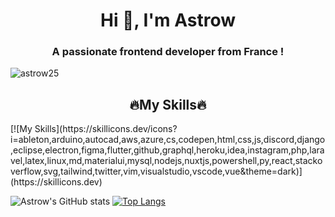 <h1 align="center">Hi 👋, I'm Astrow</h1>
<h3 align="center">A passionate frontend developer from France !</h3>

<p align="left"> <img src="https://komarev.com/ghpvc/?username=astrow25&label=Profile%20views&color=0e75b6&style=flat" alt="astrow25" /> </p>

<h2 align="center">🔥My Skills🔥</h2>
[![My Skills](https://skillicons.dev/icons?i=ableton,arduino,autocad,aws,azure,cs,codepen,html,css,js,discord,django,eclipse,electron,figma,flutter,github,graphql,heroku,idea,instagram,php,laravel,latex,linux,md,materialui,mysql,nodejs,nuxtjs,powershell,py,react,stackoverflow,svg,tailwind,twitter,vim,visualstudio,vscode,vue&theme=dark)](https://skillicons.dev)

![Astrow's GitHub stats](https://github-readme-stats.vercel.app/api?username=Astrow25&show_icons=true&theme=synthwave&hide_border=0)
[![Top Langs](https://github-readme-stats.vercel.app/api/top-langs/?username=Astrow25&theme=synthwave&hide_border=0)](https://github.com/anuraghazra/github-readme-stats)
